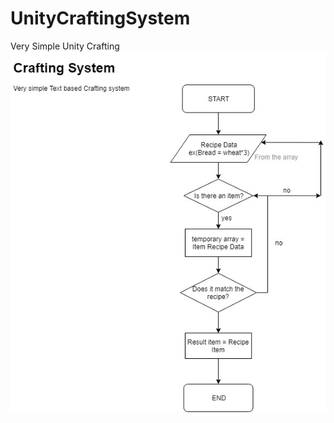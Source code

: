 # UnityCraftingSystem
Very Simple Unity Crafting
![initial](https://raw.githubusercontent.com/GijunMoon/UnityCraftingSystem/master/Crafting%20System.jpg)
